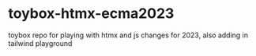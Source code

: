 # toybox-htmx-ecma2023
toybox repo for playing with htmx and js changes for 2023, also adding in tailwind playground
